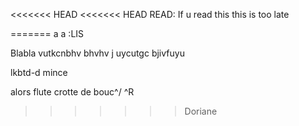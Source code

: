 <<<<<<< HEAD
<<<<<<< HEAD
READ:
If u read this
this 
is
too late

=======
a
a
:LIS

Blabla 
vutkcnbhv
bhvhv j
uycutgc
bjivfuyu

lkbtd-d
mince

alors flute crotte de bouc^/
^R

>>>>>>> Doriane

